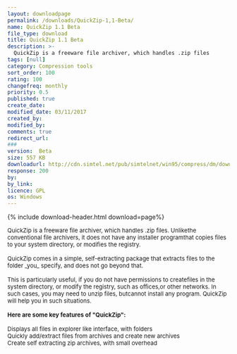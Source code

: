 ```yaml
---
layout: downloadpage
permalink: /downloads/QuickZip-1,1-Beta/
name: QuickZip 1.1 Beta
file_type: download
title: QuickZip 1.1 Beta
description: >-
  QuickZip is a freeware file archiver, which handles .zip files
tags: [null]
category: Compression tools
sort_order: 100
rating: 100
changefreq: monthly
priority: 0.5
published: true
create_date: 
modified_date: 03/11/2017
created_by: 
modified_by: 
comments: true
redirect_url: 
### 
version:  Beta
size: 557 KB
downloadurl: http://cdn.simtel.net/pub/simtelnet/win95/compress/dm/download quickzip.exe.exe
response: 200
by: 
by_link: 
licence: GPL 
os: Windows
---
```


{% include download-header.html download=page%}

<p style="fix-download-text !important">
<p><font size="2"><p>QuickZip is a freeware file archiver, which handles .zip files. Unlikethe conventional file archivers, it does not have any installer programthat copies files to your system directory, or modifies the registry. <br />
<br />
QuickZip comes in a simple, self-extracting package that extracts files to the folder _you_ specify, and does not go beyond that.<br />
<br />
This is particularly useful, if you do not have permissions to createfiles in the system directory, or modify the registry, such as offices,or other networks. In such cases, you may need to unzip files, butcannot install any program. QuickZip will help you in such situations.<br />
<br />
<span><strong>Here are some key features of "QuickZip":</strong></span><br />
<br />
Displays all files in explorer like interface, with folders<br />
Quickly add/extract files from archives and create new archives<br />
Create self extracting zip archives, with small overhead</p></p></p>
